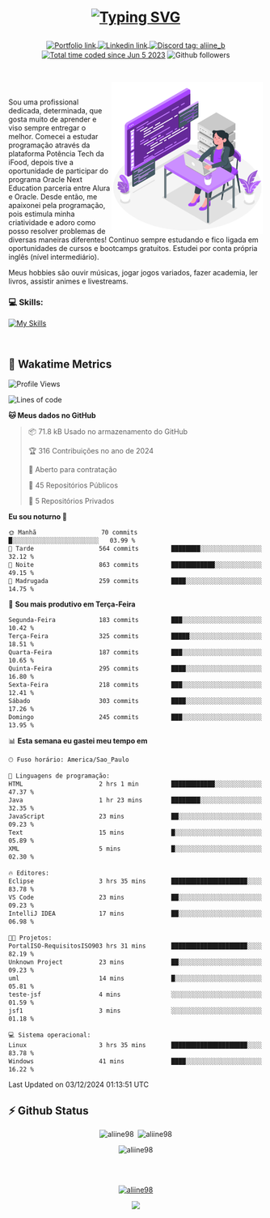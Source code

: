# <p align = "center"><a href="https://git.io/typing-svg"><img src="https://readme-typing-svg.demolab.com?font=Space+Mono&size=28&pause=1000&duration=4000&color=8E58F7&vCenter=true&width=500&lines=%E2%9C%A8+Ol%C3%A1%2C+sou+Aline+Bevilacqua;%E2%9C%A8+Desenvolvedora+Web!" alt="Typing SVG" /></a></p>

<p align = "center">
    <a href="https://aliine98.github.io" target="_blank">
        <img alt="Portfolio link" align="center" src = "https://img.shields.io/badge/portfolio-8A2BE2?style=for-the-badge">
    </a>
    <a href="https://www.linkedin.com/in/aline-bevilacqua/" target="_blank">
        <img alt="Linkedin link" align="center" src = "https://img.shields.io/badge/LinkedIn-0077B5?style=for-the-badge&logo=linkedin&logoColor=white">
    </a>
    <a href="https://discord.com/" target="_blank">
        <img alt="Discord tag: aliine_b" align="center" src="https://img.shields.io/badge/-aliine__b-5865f2?style=flat-square&logo=Discord&logoColor=FFF" height="28">
    </a>
    <a href="https://wakatime.com/@aliine"><img src="https://wakatime.com/badge/user/d705bdc6-1244-4026-9380-8de8c1599f8d.svg?style=for-the-badge" alt="Total time coded since Jun 5 2023" align="center"/></a>
    <img alt="Github followers" align="center" src="https://img.shields.io/github/followers/Aliine98?style=for-the-badge&color=bf0f47&logo=github&logoColor=white">
</p><br>

<a href="https://storyset.com/"><img src="./assets/coding-amico.svg" width="300" align="right"></a>

<div align="left">
<br>

Sou uma profissional dedicada, determinada, que gosta muito de aprender e viso sempre entregar o melhor. Comecei a estudar programação através da plataforma Potência Tech da iFood, depois tive a oportunidade de participar do programa Oracle Next Education parceria entre Alura e Oracle. Desde então, me apaixonei pela programação, pois estimula minha criatividade e adoro como posso resolver problemas de diversas maneiras diferentes! Continuo sempre estudando e fico ligada em oportunidades de cursos e bootcamps gratuitos.
Estudei por conta própria inglês (nível intermediário).

Meus hobbies são ouvir músicas, jogar jogos variados, fazer academia, ler livros, assistir animes e livestreams.

### 💻 Skills:
[![My Skills](https://skillicons.dev/icons?i=html,css,js,java,tailwind,ts,mysql,hibernate,angular,next,nuxt,firebase,express,mongo&perline=5)](https://skillicons.dev)
</div>
<br>

## 🚀 Wakatime Metrics

<!--START_SECTION:waka-->
![Profile Views](http://img.shields.io/badge/Visualizac%C3%B5es%20do%20perfil-0-blue)

![Lines of code](https://img.shields.io/badge/Desde%20o%20Hello%20World%20eu%20escrevi-375.2%20thousand%20linhas%20de%20c%C3%B3digo-blue)

**🐱 Meus dados no GitHub** 

> 📦 71.8 kB Usado no armazenamento do GitHub 
 > 
> 🏆 316 Contribuições no ano de 2024
 > 
> 💼 Aberto para contratação
 > 
> 📜 45 Repositórios Públicos 
 > 
> 🔑 5 Repositórios Privados 
 > 
**Eu sou noturno 🦉** 

```text
🌞 Manhã                  70 commits          █░░░░░░░░░░░░░░░░░░░░░░░░   03.99 % 
🌆 Tarde                  564 commits         ████████░░░░░░░░░░░░░░░░░   32.12 % 
🌃 Noite                  863 commits         ████████████░░░░░░░░░░░░░   49.15 % 
🌙 Madrugada              259 commits         ████░░░░░░░░░░░░░░░░░░░░░   14.75 % 
```
📅 **Sou mais produtivo em Terça-Feira** 

```text
Segunda-Feira            183 commits         ███░░░░░░░░░░░░░░░░░░░░░░   10.42 % 
Terça-Feira              325 commits         █████░░░░░░░░░░░░░░░░░░░░   18.51 % 
Quarta-Feira             187 commits         ███░░░░░░░░░░░░░░░░░░░░░░   10.65 % 
Quinta-Feira             295 commits         ████░░░░░░░░░░░░░░░░░░░░░   16.80 % 
Sexta-Feira              218 commits         ███░░░░░░░░░░░░░░░░░░░░░░   12.41 % 
Sábado                   303 commits         ████░░░░░░░░░░░░░░░░░░░░░   17.26 % 
Domingo                  245 commits         ███░░░░░░░░░░░░░░░░░░░░░░   13.95 % 
```


📊 **Esta semana eu gastei meu tempo em** 

```text
🕑︎ Fuso horário: America/Sao_Paulo

💬 Linguagens de programação: 
HTML                     2 hrs 1 min         ████████████░░░░░░░░░░░░░   47.37 % 
Java                     1 hr 23 mins        ████████░░░░░░░░░░░░░░░░░   32.35 % 
JavaScript               23 mins             ██░░░░░░░░░░░░░░░░░░░░░░░   09.23 % 
Text                     15 mins             █░░░░░░░░░░░░░░░░░░░░░░░░   05.89 % 
XML                      5 mins              █░░░░░░░░░░░░░░░░░░░░░░░░   02.30 % 

🔥 Editores: 
Eclipse                  3 hrs 35 mins       █████████████████████░░░░   83.78 % 
VS Code                  23 mins             ██░░░░░░░░░░░░░░░░░░░░░░░   09.23 % 
IntelliJ IDEA            17 mins             ██░░░░░░░░░░░░░░░░░░░░░░░   06.98 % 

🐱‍💻 Projetos: 
PortalISO-RequisitosISO903 hrs 31 mins       █████████████████████░░░░   82.19 % 
Unknown Project          23 mins             ██░░░░░░░░░░░░░░░░░░░░░░░   09.23 % 
uml                      14 mins             █░░░░░░░░░░░░░░░░░░░░░░░░   05.81 % 
teste-jsf                4 mins              ░░░░░░░░░░░░░░░░░░░░░░░░░   01.59 % 
jsf1                     3 mins              ░░░░░░░░░░░░░░░░░░░░░░░░░   01.18 % 

💻 Sistema operacional: 
Linux                    3 hrs 35 mins       █████████████████████░░░░   83.78 % 
Windows                  41 mins             ████░░░░░░░░░░░░░░░░░░░░░   16.22 % 
```


 Last Updated on 03/12/2024 01:13:51 UTC
<!--END_SECTION:waka-->
 
## ⚡ Github Status

<p align="center"><img src="https://my-github-readme-stats-aliine98.vercel.app/api?username=aliine98&show_icons=true&locale=en&theme=radical" alt="aliine98" />&nbsp;&nbsp;<img src="https://my-github-readme-stats-aliine98.vercel.app/api/top-langs?username=aliine98&show_icons=true&locale=en&layout=compact&theme=radical&exclude_repo=my-github-readme-stats,my-github-readme-streak-stats,github-readme-streak-stats,ajax-com-js-puro" alt="aliine98" /></p>

<p align="center"><img src="https://streak-stats.demolab.com?user=aliine98&theme=radical" alt="aliine98" /></p>

<br><br>
<p align="center"> <a href="https://github.com/ryo-ma/github-profile-trophy" target="_blank"><img src="https://github-profile-trophy.vercel.app/?username=aliine98&theme=radical&column=4" alt="aliine98" /></a> </p>

<p align="center"><img src="https://media4.giphy.com/media/C1bBFL2dMQxA4/giphy.gif?cid=ecf05e47z7xqxd7gboyuplq95r7v869x9bi8msk1upllpme2&ep=v1_gifs_search&rid=giphy.gif&ct=g" width="700"></p>
